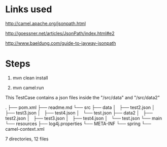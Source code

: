 Links used
==========


http://camel.apache.org/jsonpath.html

http://goessner.net/articles/JsonPath/index.html#e2

http://www.baeldung.com/guide-to-jayway-jsonpath

Steps
====


1. mvn clean install 

2. mvn camel:run


This TestCase contains a json files inside the "/src/data" and "/src/data2"

.
├── pom.xml
├── readme.md
└── src
    ├── data
    │   ├── test2.json
    │   ├── test3.json
    │   ├── test4.json
    │   └── test.json
    ├── data2
    │   ├── test2.json
    │   ├── test3.json
    │   ├── test4.json
    │   └── test.json
    └── main
        └── resources
            ├── log4j.properties
            └── META-INF
                └── spring
                    └── camel-context.xml

7 directories, 12 files




